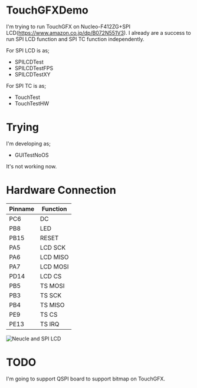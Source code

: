 # TouchGFXDemo
I'm trying to run TouchGFX on Nucleo-F412ZG+SPI LCD(https://www.amazon.co.jp/dp/B072N551V3).
I already are a success to run SPI LCD function and SPI TC function independently.

For SPI LCD is as;
- SPILCDTest
- SPILCDTestFPS
- SPILCDTestXY

For SPI TC is as;
- TouchTest
- TouchTestHW

# Trying
I'm developing as;
- GUITestNoOS

It's not working now.

# Hardware Connection
| Pinname | Function |
|---|---|
|PC6|DC|
|PB8|LED|
|PB15|RESET|
|PA5|LCD SCK|
|PA6|LCD MISO|
|PA7|LCD MOSI|
|PD14|LCD CS|
|PB5|TS MOSI|
|PB3|TS SCK|
|PB4|TS MISO|
|PE9|TS CS|
|PE13|TS IRQ|

![Neucle and SPI LCD](https://github.com/kotetsuy/TouchGFXDemo/tree/master/images/IMG_1484.jpg "Picture")

# TODO
I'm going to support QSPI board to support bitmap on TouchGFX.
